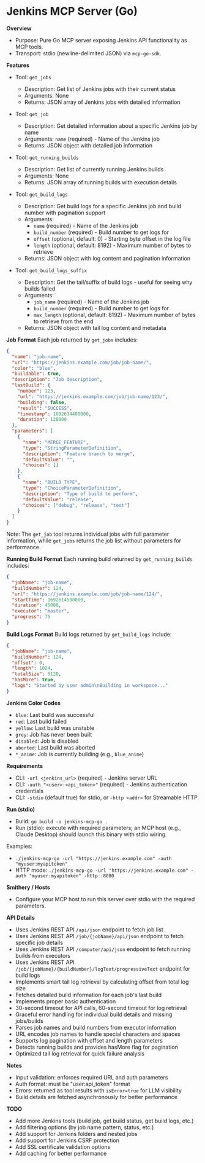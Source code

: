 # Jenkins MCP Server (Go)

**Overview**
- Purpose: Pure Go MCP server exposing Jenkins API functionality as MCP tools.
- Transport: stdio (newline-delimited JSON) via `mcp-go-sdk`.

**Features**
- Tool: `get_jobs`
  - Description: Get list of Jenkins jobs with their current status
  - Arguments: None
  - Returns: JSON array of Jenkins jobs with detailed information

- Tool: `get_job`
  - Description: Get detailed information about a specific Jenkins job by name
  - Arguments: `name` (required) - Name of the Jenkins job
  - Returns: JSON object with detailed job information

- Tool: `get_running_builds`
  - Description: Get list of currently running Jenkins builds
  - Arguments: None
  - Returns: JSON array of running builds with execution details

- Tool: `get_build_logs`
  - Description: Get build logs for a specific Jenkins job and build number with pagination support
  - Arguments: 
    - `name` (required) - Name of the Jenkins job
    - `build_number` (required) - Build number to get logs for
    - `offset` (optional, default: 0) - Starting byte offset in the log file
    - `length` (optional, default: 8192) - Maximum number of bytes to retrieve
  - Returns: JSON object with log content and pagination information

- Tool: `get_build_logs_suffix`
  - Description: Get the tail/suffix of build logs - useful for seeing why builds failed
  - Arguments:
    - `job_name` (required) - Name of the Jenkins job
    - `build_number` (required) - Build number to get logs for
    - `max_length` (optional, default: 8192) - Maximum number of bytes to retrieve from the end
  - Returns: JSON object with tail log content and metadata

**Job Format**
Each job returned by `get_jobs` includes:
```json
{
  "name": "job-name",
  "url": "https://jenkins.example.com/job/job-name/",
  "color": "blue",
  "buildable": true,
  "description": "Job description",
  "lastBuild": {
    "number": 123,
    "url": "https://jenkins.example.com/job/job-name/123/",
    "building": false,
    "result": "SUCCESS",
    "timestamp": 1692614400000,
    "duration": 120000
  },
  "parameters": [
    {
      "name": "MERGE_FEATURE",
      "type": "StringParameterDefinition",
      "description": "Feature branch to merge",
      "defaultValue": "",
      "choices": []
    },
    {
      "name": "BUILD_TYPE",
      "type": "ChoiceParameterDefinition", 
      "description": "Type of build to perform",
      "defaultValue": "release",
      "choices": ["debug", "release", "test"]
    }
  ]
}
```

Note: The `get_job` tool returns individual jobs with full parameter information, while `get_jobs` returns the job list without parameters for performance.

**Running Build Format**
Each running build returned by `get_running_builds` includes:
```json
{
  "jobName": "job-name",
  "buildNumber": 124,
  "url": "https://jenkins.example.com/job/job-name/124/",
  "startTime": 1692614500000,
  "duration": 45000,
  "executor": "master",
  "progress": 75
}
```

**Build Logs Format**
Build logs returned by `get_build_logs` include:
```json
{
  "jobName": "job-name",
  "buildNumber": 124,
  "offset": 0,
  "length": 1024,
  "totalSize": 5120,
  "hasMore": true,
  "logs": "Started by user admin\nBuilding in workspace..."
}
```

**Jenkins Color Codes**
- `blue`: Last build was successful
- `red`: Last build failed
- `yellow`: Last build was unstable
- `grey`: Job has never been built
- `disabled`: Job is disabled
- `aborted`: Last build was aborted
- `*_anime`: Job is currently building (e.g., `blue_anime`)

**Requirements**
- CLI: `-url <jenkins_url>` (required) - Jenkins server URL
- CLI: `-auth "<user>:<api_token>"` (required) - Jenkins authentication credentials
- CLI: `-stdio` (default true) for stdio, or `-http <addr>` for Streamable HTTP.

**Run (stdio)**
- Build: `go build -o jenkins-mcp-go .`
- Run (stdio): execute with required parameters; an MCP host (e.g., Claude Desktop) should launch this binary with stdio wiring.

Examples:
- `./jenkins-mcp-go -url "https://jenkins.example.com" -auth "myuser:myapitoken"`
- HTTP mode: `./jenkins-mcp-go -url "https://jenkins.example.com" -auth "myuser:myapitoken" -http :8080`

**Smithery / Hosts**
- Configure your MCP host to run this server over stdio with the required parameters.

**API Details**
- Uses Jenkins REST API `/api/json` endpoint to fetch job list
- Uses Jenkins REST API `/job/{jobName}/api/json` endpoint to fetch specific job details
- Uses Jenkins REST API `/computer/api/json` endpoint to fetch running builds from executors
- Uses Jenkins REST API `/job/{jobName}/{buildNumber}/logText/progressiveText` endpoint for build logs
- Implements smart tail log retrieval by calculating offset from total log size
- Fetches detailed build information for each job's last build
- Implements proper basic authentication
- 30-second timeout for API calls, 60-second timeout for log retrieval
- Graceful error handling for individual build details and missing jobs/builds
- Parses job names and build numbers from executor information
- URL encodes job names to handle special characters and spaces
- Supports log pagination with offset and length parameters
- Detects running builds and provides hasMore flag for pagination
- Optimized tail log retrieval for quick failure analysis

**Notes**
- Input validation: enforces required URL and auth parameters
- Auth format: must be "user:api_token" format
- Errors: returned as tool results with `isError=true` for LLM visibility
- Build details are fetched asynchronously for better performance

**TODO**
- Add more Jenkins tools (build job, get build status, get build logs, etc.)
- Add filtering options (by job name pattern, status, etc.)
- Add support for Jenkins folders and nested jobs
- Add support for Jenkins CSRF protection
- Add SSL certificate validation options
- Add caching for better performance
